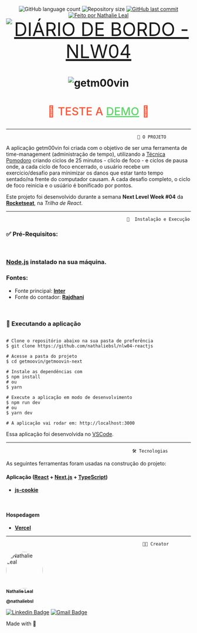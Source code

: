 <p align="center">
  <img alt="GitHub language count" src="https://img.shields.io/github/languages/count/nathaliebsl/nlw04-reactjs?color=black&style=flat-square">

  <img alt="Repository size" src="https://img.shields.io/github/repo-size/nathaliebsl/nlw04-reactjs?color=black&style=flat-square">

  <a href="https://github.com/nathaliebsl/nlw04-react/commits/master">
    <img alt="GitHub last commit" src="https://img.shields.io/github/last-commit/nathaliebsl/nlw04-reactjs?color=black&style=flat-square">
  </a>

  <a href="github.com/nathaliebsl">
    <img alt="Feito por Nathalie Leal" src="https://img.shields.io/badge/feito%20por-Nathalie%20Leal-%231b9?color=cb6ce6&style=flat-square">
  </a>

  <br>

  <a style="font-size: 50px;"  href="https://github.com/nathaliebsl/nlw04-reactjs/blob/master/getmoovin/diary/README.md">
    <img style="size: 100px;" alt="DIÁRIO DE BORDO - NLW04" src="https://img.shields.io/badge/-DIÁRIO%20DE%20BORDO%20NLW04-%231b9?color=cb6ce6&style=for-the-badge">
  </a>

</p>
<h1 align="center">
    <img  alt="getm00vin" title="getm00vin" src="https://ik.imagekit.io/n47h4L13/getm00vin/getm_horizontal_logo_6d4sDxZwZ.png" />
</h1>

<h2 align="center" style="text-align: center; font-weight: 500; font-size: 30px; color: #ff5435 ;">
<p> 🏁 TESTE A
<a style="color: #5DD669 " href="https://getm00vin.vercel.app/ ">DEMO</a>
🏁  </p>
</h2>

---

                                                      📂 O PROJETO

A aplicação getm00vin foi criada com o objetivo de ser uma ferramenta de time-management (administração de tempo), utilizando a [Técnica Pomodoro](https://cutt.ly/YlXPJ8E) criando ciclos de 25 minutos - cliclo de foco - e ciclos de pausa onde, a cada ciclo de foco encerrado, o usuário recebe um exercício/desafio para minimizar os danos que estar tanto tempo sentado/na frente do computador causam. A cada desafio completo, o ciclo de foco reinicia e o usúário é bonificado por pontos.

Este projeto foi desenvolvido durante a semana **Next Level Week #04** da [**Rocketseat**](https://rocketseat.com.br/), na _Trilha de React_.

<!-- --- -->
<!--
                                                    🎯 Funcionalidades

** Quando pronto, add os Gifs animados da aplicação. -->

---

                                                  🧰  Instalação e Execução

### ✅ Pré-Requisitos:

</br>

### [Node.js](https://nodejs.org/en/) instalado na sua máquina.

### Fontes:

- Fonte principal: **[Inter](https://fonts.google.com/specimen/Inter)**
- Fonte do contador: **[Rajdhani](https://fonts.google.com/specimen/Rajdhani)**

</br>

### 🚀 Executando a aplicação

```console

# Clone o repositório abaixo na sua pasta de preferência
$ git clone https://github.com/nathaliebsl/nlw04-reactjs

# Acesse a pasta do projeto
$ cd getmoovin/getmoovin-next

# Instale as dependências com
$ npm install
# ou
$ yarn

# Execute a aplicação em modo de desenvolvimento
$ npm run dev
# ou
$ yarn dev

# A aplicação vai rodar em: http://localhost:3000

```

Essa aplicação foi desenvolvida no [VSCode](https://code.visualstudio.com/).

---

                                                    🛠 Tecnologias

As seguintes ferramentas foram usadas na construção do projeto:

#### **Aplicação** (**[React](https://reactjs.org/)** + **[Next.js](https://nextjs.org/)** + **[TypeScript](https://www.typescriptlang.org/)**)

- **[js-cookie](https://github.com/js-cookie/js-cookie#readme)**

</br>

#### **Hospedagem**

- **[Vercel](https://vercel.com/)**

---

                                                        👩‍💻 Creator 

<div>
<a href="github.com/nathaliebsl">
 <img style="border-radius: 50%;" src="https://avatars.githubusercontent.com/u/75685745?v=4" width="100px;" alt="Nathalie Leal"/>
 <br />
 <sub><b>Nathalie Leal</b></sub></a>

<sub><b>@nathaliebsl</b></sub>
<br />

<a style="text-align: center; justify-content: center; align-content: center;" >

[![Linkedin Badge](https://img.shields.io/badge/-LinkedIn-blue?style=for-the-badge&logo=Linkedin&logoColor=white&link=https://www.linkedin.com/in/nathaliebsl/)](https://www.linkedin.com/in/nathaliebsl/)
[![Gmail Badge](https://img.shields.io/badge/-Gmail-c14438?style=for-the-badge&logo=Gmail&logoColor=white&link=mailto:bslnathalie@gmail.com)](mailto:bslnathalie@gmail.com)

</a>

Made with 💜 </br>

</div>
